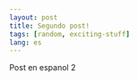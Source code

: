 ```yaml
---
layout: post
title: Segundo post!
tags: [random, exciting-stuff]
lang: es
---
```


Post en espanol 2
